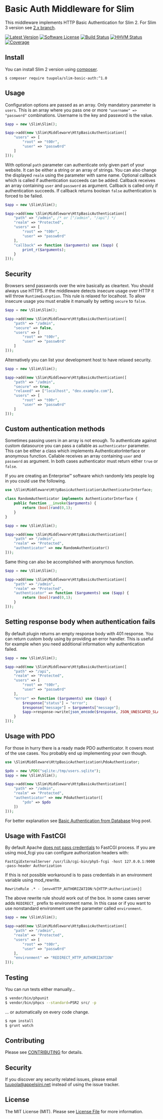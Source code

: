 # Basic Auth Middleware for Slim

This middleware implements HTTP Basic Authentication for Slim 2. For Slim 3 version see [2.x branch](https://github.com/tuupola/slim-basic-auth/tree/2.x).

[![Latest Version](https://img.shields.io/packagist/v/tuupola/slim-basic-auth.svg?style=flat-square)](https://github.com/tuupola/slim-basic-auth/releases)
[![Software License](https://img.shields.io/badge/license-MIT-brightgreen.svg?style=flat-square)](LICENSE.txt)
[![Build Status](https://img.shields.io/travis/tuupola/slim-basic-auth/master.svg?style=flat-square)](https://travis-ci.org/tuupola/slim-basic-auth)
[![HHVM Status](https://img.shields.io/hhvm/tuupola/slim-basic-auth.svg?style=flat-square)](http://hhvm.h4cc.de/package/tuupola/slim-basic-auth)
[![Coverage](http://img.shields.io/codecov/c/github/tuupola/slim-basic-auth.svg?style=flat-square)](https://codecov.io/github/tuupola/slim-basic-auth)


## Install

You can install Slim 2 version using [composer](https://getcomposer.org/).

```
$ composer require tuupola/slim-basic-auth:^1.0
```

## Usage

Configuration options are passed as an array. Only mandatory parameter is  `users`. This is an array where you pass one or more `"username" => "password"` combinations. Username is the key and password is the value.

```php
$app = new \Slim\Slim();

$app->add(new \Slim\Middleware\HttpBasicAuthentication([
    "users" => [
        "root" => "t00r",
        "user" => "passw0rd"
    ]
]));
```

With optional `path` parameter can authenticate only given part of your website.  It can be either a string or an array of strings. You can also change the displayed `realm` using the parameter with same name. Optional callback which is called if authentication succeeds can be added. Callback receives an array containing `user` and `password` as argument. Callback is called only if authentication succeeds. If callback returns boolean `false` authentication is forced to be failed.

```php
$app = new \Slim\Slim();

$app->add(new \Slim\Middleware\HttpBasicAuthentication([
    "path" => "/admin", /* or ["/admin", "/api"] */
    "realm" => "Protected",
    "users" => [
        "root" => "t00r",
        "user" => "passw0rd"
    ],
    "callback" => function ($arguments) use ($app) {
        print_r($arguments);
    }
]));
```

## Security

Browsers send passwords over the wire basically as cleartext. You should always use HTTPS. If the middleware detects insecure usage over HTTP it will throw `RuntimeException`. This rule is relaxed for localhost. To allow insecure usage you must enable it manually by setting `secure` to `false`.

``` php
$app = new \Slim\Slim();

$app->add(new \Slim\Middleware\HttpBasicAuthentication([
    "path" => "/admin",
    "secure" => false,
    "users" => [
        "root" => "t00r",
        "user" => "passw0rd"
    ]
]));
```

Alternatively you can list your development host to have relaxed security.

``` php
$app = new \Slim\Slim();

$app->add(new \Slim\Middleware\HttpBasicAuthentication([
    "path" => "/admin",
    "secure" => true,
    "relaxed" => ["localhost", "dev.example.com"],
    "users" => [
        "root" => "t00r",
        "user" => "passw0rd"
    ]
]));
```

## Custom authentication methods

Sometimes passing users in an array is not enough. To authenticate against custom datasource you can pass a callable as `authenticator` parameter. This can be either a class which implements AuthenticatorInterface or anonymous function. Callable receives an array containing `user` and `password` as argument. In both cases authenticator must return either `true` or `false`.

If you are creating an Enterprise&trade; software which randomly lets people log in you could use the following.


```php
use \Slim\Middleware\HttpBasicAuthentication\AuthenticatorInterface;

class RandomAuthenticator implements AuthenticatorInterface {
    public function __invoke($arguments) {
        return (bool)rand(0,1);
    }
}

$app = new \Slim\Slim();

$app->add(new \Slim\Middleware\HttpBasicAuthentication([
    "path" => "/admin",
    "realm" => "Protected",
    "authenticator" => new RandomAuthenticator()
]));
```

Same thing can also be accomplished with anonymous function.

```php
$app = new \Slim\Slim();

$app->add(new \Slim\Middleware\HttpBasicAuthentication([
    "path" => "/admin",
    "realm" => "Protected",
    "authenticator" => function ($arguments) use ($app) {
        return (bool)rand(0,1);
    }
]));
```

## Setting response body when authentication fails

By default plugin returns an empty response body with 401 response. You can return custom body using by providing an error handler. This is useful for example when you need additional information why authentication failed.

```php
$app = new \Slim\Slim();

$app->add(new \Slim\Middleware\HttpBasicAuthentication([
    "path" => "/api",
    "realm" => "Protected",
    "users" => [
        "root" => "t00r",
        "user" => "passw0rd"
    ],
    "error" => function ($arguments) use ($app) {
        $response["status"] = "error";
        $response["message"] = $arguments["message"];
        $app->response->write(json_encode($response, JSON_UNESCAPED_SLASHES));
    }
]));
```

## Usage with PDO

For those in hurry there is a ready made PDO authenticator. It covers most of the use cases. You probably end up implementing your own though.

```php
use \Slim\Middleware\HttpBasicAuthentication\PdoAuthenticator;

$pdo = new \PDO("sqlite:/tmp/users.sqlite");
$app = new \Slim\Slim();

$app->add(new \Slim\Middleware\HttpBasicAuthentication([
    "path" => "/admin",
    "realm" => "Protected",
    "authenticator" => new PdoAuthenticator([
        "pdo" => $pdo
    ])
]));
```

For better explanation see [Basic Authentication from Database](http://www.appelsiini.net/2014/slim-database-basic-authentication) blog post.

## Usage with FastCGI

By default Apache [does not pass credentials](https://bugs.php.net/bug.php?id=35752) to FastCGI process. If you are using mod_fcgi you can configure authorization headers with:

```
FastCgiExternalServer /usr/lib/cgi-bin/php5-fcgi -host 127.0.0.1:9000 -pass-header Authorization
```

If this is not possible workaround is to pass credentials in an environment variable using mod_rewrite.

```
RewriteRule .* - [env=HTTP_AUTHORIZATION:%{HTTP:Authorization}]
```

The above rewrite rule should work out of the box. In some cases server adds `REDIRECT_` prefix to environment name. In this case or if you want to use nonstandard environment use the parameter called `environment`.

```php
$app = new \Slim\Slim();

$app->add(new \Slim\Middleware\HttpBasicAuthentication([
    "path" => "/admin",
    "realm" => "Protected",
    "users" => [
        "root" => "t00r",
        "user" => "passw0rd"
    ],
    "environment" => "REDIRECT_HTTP_AUTHORIZATION"
]));
```

## Testing

You can run tests either manually...

``` bash
$ vendor/bin/phpunit
$ vendor/bin/phpcs --standard=PSR2 src/ -p
```

... or automatically on every code change.

``` bash
$ npm install
$ grunt watch
```

## Contributing

Please see [CONTRIBUTING](CONTRIBUTING.md) for details.

## Security

If you discover any security related issues, please email tuupola@appelsiini.net instead of using the issue tracker.

## License

The MIT License (MIT). Please see [License File](LICENSE.md) for more information.


